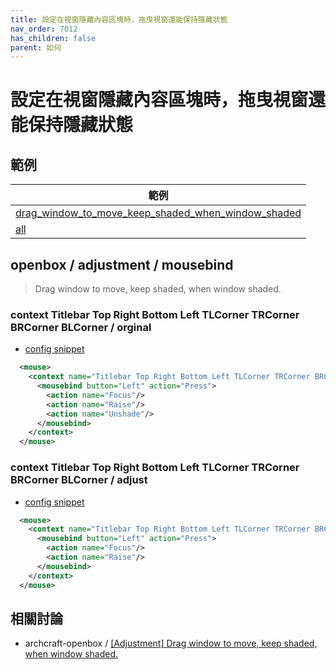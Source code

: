 ```yaml
---
title: 設定在視窗隱藏內容區塊時，拖曳視窗還能保持隱藏狀態
nav_order: 7012
has_children: false
parent: 如何
---
```



# 設定在視窗隱藏內容區塊時，拖曳視窗還能保持隱藏狀態


## 範例


| 範例 |
| --- |
| [drag_window_to_move_keep_shaded_when_window_shaded](https://github.com/samwhelp/note-about-openbox/tree/gh-pages/_demo/sample/mousebind-adjustment/openbox/3.6.1/drag_window_to_move_keep_shaded_when_window_shaded) |
| [all](https://github.com/samwhelp/note-about-openbox/tree/gh-pages/_demo/sample/mousebind-adjustment/openbox/3.6.1/all) |


## openbox / adjustment / mousebind

> Drag window to move, keep shaded, when window shaded.


### context Titlebar Top Right Bottom Left TLCorner TRCorner BRCorner BLCorner / orginal

* [config snippet](https://github.com/samwhelp/note-about-openbox/blob/gh-pages/_demo/sample/mousebind-adjustment/openbox/3.6.1/drag_window_to_move_keep_shaded_when_window_shaded/asset/orginal/rc.xml#L404-L408#L404-L408)

``` xml
  <mouse>
    <context name="Titlebar Top Right Bottom Left TLCorner TRCorner BRCorner BLCorner">
      <mousebind button="Left" action="Press">
        <action name="Focus"/>
        <action name="Raise"/>
        <action name="Unshade"/>
      </mousebind>
    </context>
  </mouse>
```

### context Titlebar Top Right Bottom Left TLCorner TRCorner BRCorner BLCorner / adjust

* [config snippet](https://github.com/samwhelp/note-about-openbox/blob/gh-pages/_demo/sample/mousebind-adjustment/openbox/3.6.1/drag_window_to_move_keep_shaded_when_window_shaded/rc.xml#L404-L415#L404-L415)

``` xml
  <mouse>
    <context name="Titlebar Top Right Bottom Left TLCorner TRCorner BRCorner BLCorner">
      <mousebind button="Left" action="Press">
        <action name="Focus"/>
        <action name="Raise"/>
      </mousebind>
    </context>
  </mouse>
```


## 相關討論

* archcraft-openbox / [[Adjustment] Drag window to move, keep shaded, when window shaded.](https://github.com/archcraft-os/archcraft-openbox/issues/9)
